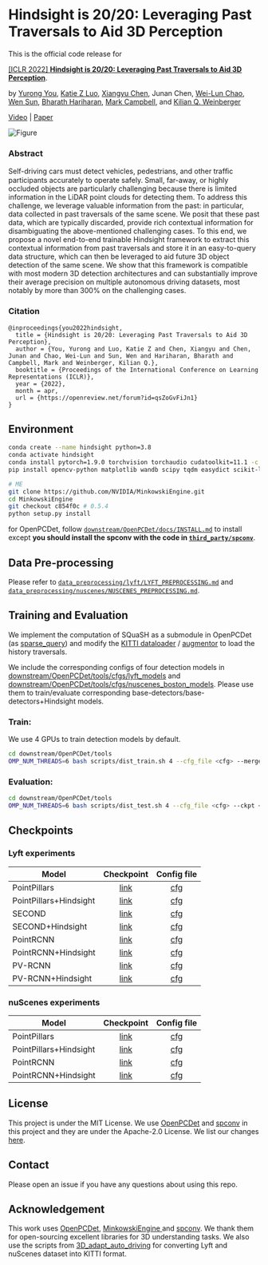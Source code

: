 # Hindsight is 20/20: Leveraging Past Traversals to Aid 3D Perception

This is the official code release for

[[ICLR 2022] **Hindsight is 20/20: Leveraging Past Traversals to Aid 3D Perception**](https://openreview.net/forum?id=qsZoGvFiJn1).

by [Yurong You](https://yurongyou.com/), [Katie Z Luo](https://www.cs.cornell.edu/~katieluo/), [Xiangyu Chen](https://www.cs.cornell.edu/~xchen/), Junan Chen, [Wei-Lun Chao](https://sites.google.com/view/wei-lun-harry-chao), [Wen Sun](https://wensun.github.io/), [Bharath Hariharan](http://home.bharathh.info/), [Mark Campbell](https://research.cornell.edu/researchers/mark-campbell), and [Kilian Q. Weinberger](https://www.cs.cornell.edu/~kilian/)

[Video](https://www.youtube.com/watch?v=x_8CUoY8Dxs) | [Paper](https://openreview.net/pdf?id=qsZoGvFiJn1)

![Figure](figures/diagram.jpg)

### Abstract
Self-driving cars must detect vehicles, pedestrians, and other trafﬁc participants accurately to operate safely. Small, far-away, or highly occluded objects are particularly challenging because there is limited information in the LiDAR point clouds for detecting them. To address this challenge, we leverage valuable information from the past: in particular, data collected in past traversals of the same scene. We posit that these past data, which are typically discarded, provide rich contextual information for disambiguating the above-mentioned challenging cases. To this end, we propose a novel end-to-end trainable Hindsight framework to extract this contextual information from past traversals and store it in an easy-to-query data structure, which can then be leveraged to aid future 3D object detection of the same scene. We show that this framework is compatible with most modern 3D detection architectures and can substantially improve their average precision on multiple autonomous driving datasets, most notably by more than 300% on the challenging cases.

### Citation
```
@inproceedings{you2022hindsight,
  title = {Hindsight is 20/20: Leveraging Past Traversals to Aid 3D Perception},
  author = {You, Yurong and Luo, Katie Z and Chen, Xiangyu and Chen, Junan and Chao, Wei-Lun and Sun, Wen and Hariharan, Bharath and Campbell, Mark and Weinberger, Kilian Q.},
  booktitle = {Proceedings of the International Conference on Learning Representations (ICLR)},
  year = {2022},
  month = apr,
  url = {https://openreview.net/forum?id=qsZoGvFiJn1}
}
```

## Environment
```bash
conda create --name hindsight python=3.8
conda activate hindsight
conda install pytorch=1.9.0 torchvision torchaudio cudatoolkit=11.1 -c pytorch -c nvidia
pip install opencv-python matplotlib wandb scipy tqdm easydict scikit-learn

# ME
git clone https://github.com/NVIDIA/MinkowskiEngine.git
cd MinkowskiEngine
git checkout c854f0c # 0.5.4
python setup.py install
```
for OpenPCDet, follow [`downstream/OpenPCDet/docs/INSTALL.md`](downstream/OpenPCDet/docs/INSTALL.md) to install except
**you should install the spconv with the code in [`third_party/spconv`](third_party/spconv)**.

## Data Pre-processing
Please refer to [`data_preprocessing/lyft/LYFT_PREPROCESSING.md`](data_preprocessing/lyft/LYFT_PREPROCESSING.md) and
[`data_preprocessing/nuscenes/NUSCENES_PREPROCESSING.md`](data_preprocessing/nuscenes/NUSCENES_PREPROCESSING.md).

## Training and Evaluation
We implement the computation of SQuaSH as a submodule in OpenPCDet (as [sparse_query](downstream/OpenPCDet/pcdet/models/history_query/sparse_query.py)) and modify the
[KITTI dataloader](downstream/OpenPCDet/pcdet/datasets/kitti/kitti_dataset.py) / [augmentor](downstream/OpenPCDet/pcdet/datasets/augmentor/data_augmentor.py) to load the history traversals.

We include the corresponding configs of four detection models in
[downstream/OpenPCDet/tools/cfgs/lyft_models](downstream/OpenPCDet/tools/cfgs/lyft_models)
and [downstream/OpenPCDet/tools/cfgs/nuscenes_boston_models](downstream/OpenPCDet/tools/cfgs/nuscenes_boston_models).
Please use them to train/evaluate corresponding base-detectors/base-detectors+Hindsight models.

### Train:
We use 4 GPUs to train detection models by default.
```bash
cd downstream/OpenPCDet/tools
OMP_NUM_THREADS=6 bash scripts/dist_train.sh 4 --cfg_file <cfg> --merge_all_iters_to_one_epoch --fix_random_seed
```

### Evaluation:
```bash
cd downstream/OpenPCDet/tools
OMP_NUM_THREADS=6 bash scripts/dist_test.sh 4 --cfg_file <cfg> --ckpt <ckpt_path>
```

## Checkpoints
### Lyft experiments
| Model | Checkpoint  | Config file |
| ----- | :----: | :----: |
| PointPillars | [link](https://drive.google.com/file/d/1zFzAvGcK_aRfcsATkXmsya9ijoysA2jM/view?usp=drive_link) | [cfg](downstream/OpenPCDet/tools/cfgs/lyft_models/pointpillar.yaml) |
| PointPillars+Hindsight | [link](https://drive.google.com/file/d/1lFXo03qXYMhZMHj4CMn_ucje1uv4T7tj/view?usp=drive_link) | [cfg](downstream/OpenPCDet/tools/cfgs/lyft_models/pointpillar_hindsight.yaml) |
| SECOND | [link](https://drive.google.com/file/d/1kjffho1yIp41GvVXGZA7_FZqZWQ3CdGN/view?usp=drive_link) | [cfg](downstream/OpenPCDet/tools/cfgs/lyft_models/second_multihead.yaml) |
| SECOND+Hindsight | [link](https://drive.google.com/file/d/1ZhgoeBOfPhkNyekJywEP3cwUlvHBpP0a/view?usp=drive_link) | [cfg](downstream/OpenPCDet/tools/cfgs/lyft_models/second_multihead_hindsight.yaml) |
| PointRCNN | [link](https://drive.google.com/file/d/1lUhMKLEkQA2GeSaoFaXfqTM6vWEOLE6g/view?usp=drive_link) | [cfg](downstream/OpenPCDet/tools/cfgs/lyft_models/pointrcnn.yaml) |
| PointRCNN+Hindsight | [link](https://drive.google.com/file/d/1fHT5OHqY9Uno-JYzr9zwpkGOOYhowDwe/view?usp=drive_link) | [cfg](downstream/OpenPCDet/tools/cfgs/lyft_models/pointrcnn_hindsight.yaml) |
| PV-RCNN | [link](https://drive.google.com/file/d/13BqgWt-mUk3tc9iIfsBtMAM4SpW-gDkp/view?usp=drive_link) | [cfg](downstream/OpenPCDet/tools/cfgs/lyft_models/pv_rcnn.yaml) |
| PV-RCNN+Hindsight | [link](https://drive.google.com/file/d/14JAKA6GumcW4b-QR895d7983wfwH53ou/view?usp=drive_link) | [cfg](downstream/OpenPCDet/tools/cfgs/lyft_models/pv_rcnn_hindsight.yaml) |

### nuScenes experiments
| Model | Checkpoint  | Config file |
| ----- | :----: | :----: |
| PointPillars | [link](https://drive.google.com/file/d/1-r-qJ8SzClXPZMdyYSJDeLw0cN59u6e6/view?usp=drive_link) | [cfg](downstream/OpenPCDet/tools/cfgs/nuscenes_boston_models/pointpillar.yaml) |
| PointPillars+Hindsight | [link](https://drive.google.com/file/d/1tbfsOsMC5tg7qkYydt1DX_tKeJ9fVTb8/view?usp=drive_link) | [cfg](downstream/OpenPCDet/tools/cfgs/nuscenes_boston_models/pointpillar_hindsight.yaml) |
| PointRCNN | [link](https://drive.google.com/file/d/1q5yZNZ8-7d2CYOQPpITTCU7GwQMITMsq/view?usp=drive_link) | [cfg](downstream/OpenPCDet/tools/cfgs/nuscenes_boston_models/pointrcnn.yaml) |
| PointRCNN+Hindsight | [link](https://drive.google.com/file/d/1iiG1J5g-uRwkwfqhxsQgQvtdaeOGpKIY/view?usp=drive_link) | [cfg](downstream/OpenPCDet/tools/cfgs/nuscenes_boston_models/pointrcnn_hindsight.yaml) |
## License
This project is under the MIT License.
We use [OpenPCDet](https://github.com/open-mmlab/OpenPCDet) and [spconv](https://github.com/traveller59/spconv) in this project and they are under the Apache-2.0 License.
We list our changes [here](CHANGES.md).

## Contact
Please open an issue if you have any questions about using this repo.

## Acknowledgement
This work uses [OpenPCDet](https://github.com/open-mmlab/OpenPCDet), [MinkowskiEngine
](https://github.com/NVIDIA/MinkowskiEngine) and [spconv](https://github.com/traveller59/spconv).
We thank them for open-sourcing excellent libraries for 3D understanding tasks.
We also use the scripts from [3D_adapt_auto_driving](https://github.com/cxy1997/3D_adapt_auto_driving) for converting Lyft and nuScenes dataset into KITTI format.